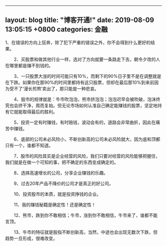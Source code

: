    ---
layout: blog
title:  "博客开通!"
date:   2019-08-09 13:05:15 +0800
categories: 金融
---


   1、在错误的方向上狂奔，除了犯下严重的错误之外，你不会得到什么更好的结果。

　　2、买股票和做其他行业一样，选对了方向就要一条路走下去，朝令夕改的人在哪里都是赚不到钱的。

　　3、一只股票大涨的时间可能只有10%，而剩下的90%日子里不是在调整就是在下跌。如果你在那90%的时间里都持有这只股票，但却在最后那10%到来前因为受不了‘漫长煎熬’卖出了，那只能是一种悲哀。

　　4、股市的规律就是：牛市吹泡泡，熊市挤泡泡；泡泡迟早会被吹破，泡沫终究也会挤干净，周而复始。但无论市场如何认准自己确定能赚钱的股票，坚定地持有它就能取得最后的胜利。

　　5、投资一定有时赚钱，有时赔钱，波动会有的，道路会非常曲折，因此在痛苦中赚钱。

　　6、底部的公司未必风险小，不断创新高的公司未必风险就大，因为底和顶都只有一个，谁都不知道。

　　7、股市的风险其实是企业经营的风险，我们只要对经营的风险能够把握住，我们就是在做一个可知的事，把不确定的东西变成确定的。

　　8、选择高速增长的公司，分享企业赚钱的乐趣。

　　9、过去20年产品不降价的公司才是真正的好公司。

　　10、投资股市的本质，就是投资挣钱的企业。

　　11、我的赚钱秘籍是确定性！还是确定性！

　　12、熊市，跌到你不敢相信；牛市，涨到你不敢相信，牛市来了，谁都不能言顶。

　　13、牛市的特征就是股指不断创新高，当然，中途也会出现无数次下跌，但趋势一旦形成，很难改变。
